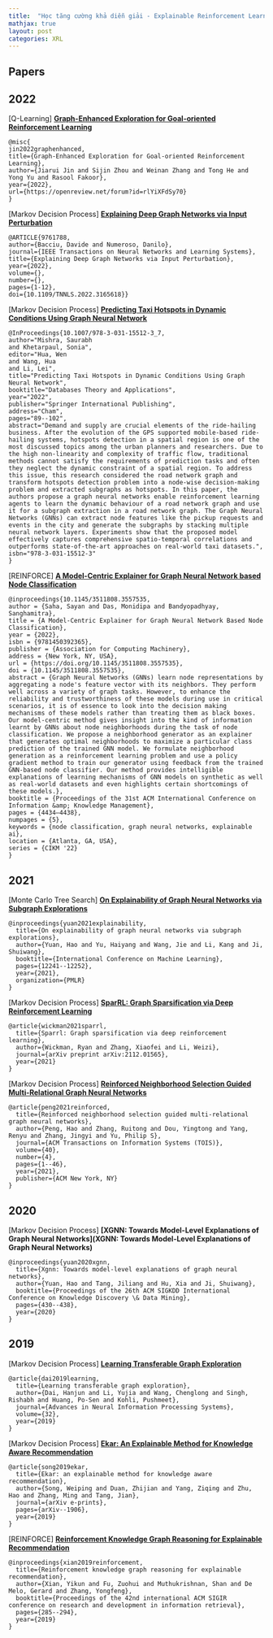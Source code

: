 ```yaml
---
title:  "Học tăng cường khả diễn giải - Explainable Reinforcement Learning"
mathjax: true
layout: post
categories: XRL
---
```



## Papers

2022
---
[Q-Learning] **[Graph-Enhanced Exploration for Goal-oriented Reinforcement Learning](https://openreview.net/forum?id=rlYiXFdSy70)**

```
@misc{
jin2022graphenhanced,
title={Graph-Enhanced Exploration for Goal-oriented Reinforcement Learning},
author={Jiarui Jin and Sijin Zhou and Weinan Zhang and Tong He and Yong Yu and Rasool Fakoor},
year={2022},
url={https://openreview.net/forum?id=rlYiXFdSy70}
}
```

[Markov Decision Process] **[Explaining Deep Graph Networks via Input Perturbation](https://ieeexplore.ieee.org/document/9761788)**

```
@ARTICLE{9761788,
author={Bacciu, Davide and Numeroso, Danilo},
journal={IEEE Transactions on Neural Networks and Learning Systems},
title={Explaining Deep Graph Networks via Input Perturbation},
year={2022},
volume={},
number={},
pages={1-12},
doi={10.1109/TNNLS.2022.3165618}}
```

[Markov Decision Process] **[Predicting Taxi Hotspots in Dynamic Conditions Using Graph Neural Network](https://link.springer.com/chapter/10.1007/978-3-031-15512-3_7)**

```
@InProceedings{10.1007/978-3-031-15512-3_7,
author="Mishra, Saurabh
and Khetarpaul, Sonia",
editor="Hua, Wen
and Wang, Hua
and Li, Lei",
title="Predicting Taxi Hotspots in Dynamic Conditions Using Graph Neural Network",
booktitle="Databases Theory and Applications",
year="2022",
publisher="Springer International Publishing",
address="Cham",
pages="89--102",
abstract="Demand and supply are crucial elements of the ride-hailing business. After the evolution of the GPS supported mobile-based ride-hailing systems, hotspots detection in a spatial region is one of the most discussed topics among the urban planners and researchers. Due to the high non-linearity and complexity of traffic flow, traditional methods cannot satisfy the requirements of prediction tasks and often they neglect the dynamic constraint of a spatial region. To address this issue, this research considered the road network graph and transform hotspots detection problem into a node-wise decision-making problem and extracted subgraphs as hotspots. In this paper, the authors propose a graph neural networks enable reinforcement learning agents to learn the dynamic behaviour of a road network graph and use it for a subgraph extraction in a road network graph. The Graph Neural Networks (GNNs) can extract node features like the pickup requests and events in the city and generate the subgraphs by stacking multiple neural network layers. Experiments show that the proposed model effectively captures comprehensive spatio-temporal correlations and outperforms state-of-the-art approaches on real-world taxi datasets.",
isbn="978-3-031-15512-3"
}
```

[REINFORCE] **[A Model-Centric Explainer for Graph Neural Network based Node Classification](https://dl.acm.org/doi/abs/10.1145/3511808.3557535)**

```
@inproceedings{10.1145/3511808.3557535,
author = {Saha, Sayan and Das, Monidipa and Bandyopadhyay, Sanghamitra},
title = {A Model-Centric Explainer for Graph Neural Network Based Node Classification},
year = {2022},
isbn = {9781450392365},
publisher = {Association for Computing Machinery},
address = {New York, NY, USA},
url = {https://doi.org/10.1145/3511808.3557535},
doi = {10.1145/3511808.3557535},
abstract = {Graph Neural Networks (GNNs) learn node representations by aggregating a node's feature vector with its neighbors. They perform well across a variety of graph tasks. However, to enhance the reliability and trustworthiness of these models during use in critical scenarios, it is of essence to look into the decision making mechanisms of these models rather than treating them as black boxes. Our model-centric method gives insight into the kind of information learnt by GNNs about node neighborhoods during the task of node classification. We propose a neighborhood generator as an explainer that generates optimal neighborhoods to maximize a particular class prediction of the trained GNN model. We formulate neighborhood generation as a reinforcement learning problem and use a policy gradient method to train our generator using feedback from the trained GNN-based node classifier. Our method provides intelligible explanations of learning mechanisms of GNN models on synthetic as well as real-world datasets and even highlights certain shortcomings of these models.},
booktitle = {Proceedings of the 31st ACM International Conference on Information &amp; Knowledge Management},
pages = {4434–4438},
numpages = {5},
keywords = {node classification, graph neural networks, explainable ai},
location = {Atlanta, GA, USA},
series = {CIKM '22}
}
```

2021
---

[Monte Carlo Tree Search] **[On Explainability of Graph Neural Networks via Subgraph Explorations](http://proceedings.mlr.press/v139/yuan21c/yuan21c.pdf)**

```
@inproceedings{yuan2021explainability,
  title={On explainability of graph neural networks via subgraph explorations},
  author={Yuan, Hao and Yu, Haiyang and Wang, Jie and Li, Kang and Ji, Shuiwang},
  booktitle={International Conference on Machine Learning},
  pages={12241--12252},
  year={2021},
  organization={PMLR}
}
```

[Markov Decision Process] **[SparRL: Graph Sparsification via Deep Reinforcement Learning](https://arxiv.org/abs/2112.01565)**

```
@article{wickman2021sparrl,
  title={Sparrl: Graph sparsification via deep reinforcement learning},
  author={Wickman, Ryan and Zhang, Xiaofei and Li, Weizi},
  journal={arXiv preprint arXiv:2112.01565},
  year={2021}
}
```

[Markov Decision Process] **[Reinforced Neighborhood Selection Guided Multi-Relational Graph Neural Networks](https://arxiv.org/pdf/2104.07886.pdf)**
```
@article{peng2021reinforced,
  title={Reinforced neighborhood selection guided multi-relational graph neural networks},
  author={Peng, Hao and Zhang, Ruitong and Dou, Yingtong and Yang, Renyu and Zhang, Jingyi and Yu, Philip S},
  journal={ACM Transactions on Information Systems (TOIS)},
  volume={40},
  number={4},
  pages={1--46},
  year={2021},
  publisher={ACM New York, NY}
}
```

2020
---

[Markov Decision Process] **[XGNN: Towards Model-Level Explanations of Graph Neural Networks](XGNN: Towards Model-Level Explanations of Graph Neural Networks)**

```
@inproceedings{yuan2020xgnn,
  title={Xgnn: Towards model-level explanations of graph neural networks},
  author={Yuan, Hao and Tang, Jiliang and Hu, Xia and Ji, Shuiwang},
  booktitle={Proceedings of the 26th ACM SIGKDD International Conference on Knowledge Discovery \& Data Mining},
  pages={430--438},
  year={2020}
}
```

2019
---

[Markov Decision Process] **[Learning Transferable Graph Exploration](https://proceedings.neurips.cc/paper/2019/file/afe434653a898da20044041262b3ac74-Paper.pdf)**

```
@article{dai2019learning,
  title={Learning transferable graph exploration},
  author={Dai, Hanjun and Li, Yujia and Wang, Chenglong and Singh, Rishabh and Huang, Po-Sen and Kohli, Pushmeet},
  journal={Advances in Neural Information Processing Systems},
  volume={32},
  year={2019}
}
```

[Markov Decision Process] **[Ekar: An Explainable Method for Knowledge Aware Recommendation](https://ui.adsabs.harvard.edu/abs/2019arXiv190609506S/abstract)**

```
@article{song2019ekar,
  title={Ekar: an explainable method for knowledge aware recommendation},
  author={Song, Weiping and Duan, Zhijian and Yang, Ziqing and Zhu, Hao and Zhang, Ming and Tang, Jian},
  journal={arXiv e-prints},
  pages={arXiv--1906},
  year={2019}
}
```

[REINFORCE] **[Reinforcement Knowledge Graph Reasoning for Explainable Recommendation](https://dl.acm.org/doi/abs/10.1145/3331184.3331203?casa_token=rH-9rqcddjIAAAAA:HNQM9AflQOpCcSNZfjXMAFCZCEP7bmcHzeFTm3Zyoj5l63ryhmmWgVcliQ5iOJTyfQVY65HCsGpJLzM)**

```
@inproceedings{xian2019reinforcement,
  title={Reinforcement knowledge graph reasoning for explainable recommendation},
  author={Xian, Yikun and Fu, Zuohui and Muthukrishnan, Shan and De Melo, Gerard and Zhang, Yongfeng},
  booktitle={Proceedings of the 42nd international ACM SIGIR conference on research and development in information retrieval},
  pages={285--294},
  year={2019}
}
```